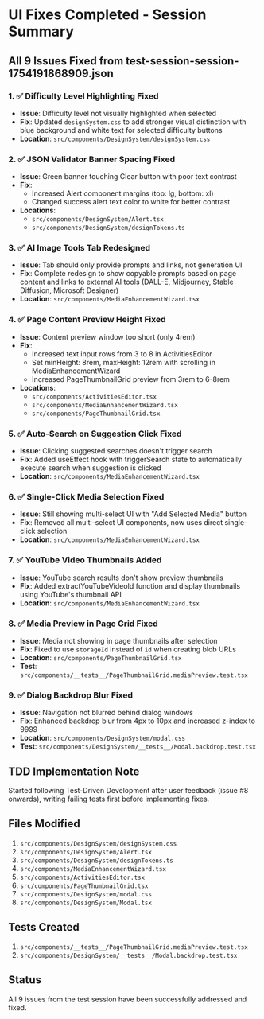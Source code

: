# UI Fixes Completed - Session Summary

## All 9 Issues Fixed from test-session-session-1754191868909.json

### 1. ✅ Difficulty Level Highlighting Fixed
- **Issue**: Difficulty level not visually highlighted when selected
- **Fix**: Updated `designSystem.css` to add stronger visual distinction with blue background and white text for selected difficulty buttons
- **Location**: `src/components/DesignSystem/designSystem.css`

### 2. ✅ JSON Validator Banner Spacing Fixed
- **Issue**: Green banner touching Clear button with poor text contrast
- **Fix**: 
  - Increased Alert component margins (top: lg, bottom: xl)
  - Changed success alert text color to white for better contrast
- **Locations**: 
  - `src/components/DesignSystem/Alert.tsx`
  - `src/components/DesignSystem/designTokens.ts`

### 3. ✅ AI Image Tools Tab Redesigned
- **Issue**: Tab should only provide prompts and links, not generation UI
- **Fix**: Complete redesign to show copyable prompts based on page content and links to external AI tools (DALL-E, Midjourney, Stable Diffusion, Microsoft Designer)
- **Location**: `src/components/MediaEnhancementWizard.tsx`

### 4. ✅ Page Content Preview Height Fixed
- **Issue**: Content preview window too short (only 4rem)
- **Fix**: 
  - Increased text input rows from 3 to 8 in ActivitiesEditor
  - Set minHeight: 8rem, maxHeight: 12rem with scrolling in MediaEnhancementWizard
  - Increased PageThumbnailGrid preview from 3rem to 6-8rem
- **Locations**: 
  - `src/components/ActivitiesEditor.tsx`
  - `src/components/MediaEnhancementWizard.tsx`
  - `src/components/PageThumbnailGrid.tsx`

### 5. ✅ Auto-Search on Suggestion Click Fixed
- **Issue**: Clicking suggested searches doesn't trigger search
- **Fix**: Added useEffect hook with triggerSearch state to automatically execute search when suggestion is clicked
- **Location**: `src/components/MediaEnhancementWizard.tsx`

### 6. ✅ Single-Click Media Selection Fixed
- **Issue**: Still showing multi-select UI with "Add Selected Media" button
- **Fix**: Removed all multi-select UI components, now uses direct single-click selection
- **Location**: `src/components/MediaEnhancementWizard.tsx`

### 7. ✅ YouTube Video Thumbnails Added
- **Issue**: YouTube search results don't show preview thumbnails
- **Fix**: Added extractYouTubeVideoId function and display thumbnails using YouTube's thumbnail API
- **Location**: `src/components/MediaEnhancementWizard.tsx`

### 8. ✅ Media Preview in Page Grid Fixed
- **Issue**: Media not showing in page thumbnails after selection
- **Fix**: Fixed to use `storageId` instead of `id` when creating blob URLs
- **Location**: `src/components/PageThumbnailGrid.tsx`
- **Test**: `src/components/__tests__/PageThumbnailGrid.mediaPreview.test.tsx`

### 9. ✅ Dialog Backdrop Blur Fixed
- **Issue**: Navigation not blurred behind dialog windows
- **Fix**: Enhanced backdrop blur from 4px to 10px and increased z-index to 9999
- **Location**: `src/components/DesignSystem/modal.css`
- **Test**: `src/components/DesignSystem/__tests__/Modal.backdrop.test.tsx`

## TDD Implementation Note
Started following Test-Driven Development after user feedback (issue #8 onwards), writing failing tests first before implementing fixes.

## Files Modified
1. `src/components/DesignSystem/designSystem.css`
2. `src/components/DesignSystem/Alert.tsx`
3. `src/components/DesignSystem/designTokens.ts`
4. `src/components/MediaEnhancementWizard.tsx`
5. `src/components/ActivitiesEditor.tsx`
6. `src/components/PageThumbnailGrid.tsx`
7. `src/components/DesignSystem/modal.css`
8. `src/components/DesignSystem/Modal.tsx`

## Tests Created
1. `src/components/__tests__/PageThumbnailGrid.mediaPreview.test.tsx`
2. `src/components/DesignSystem/__tests__/Modal.backdrop.test.tsx`

## Status
All 9 issues from the test session have been successfully addressed and fixed.